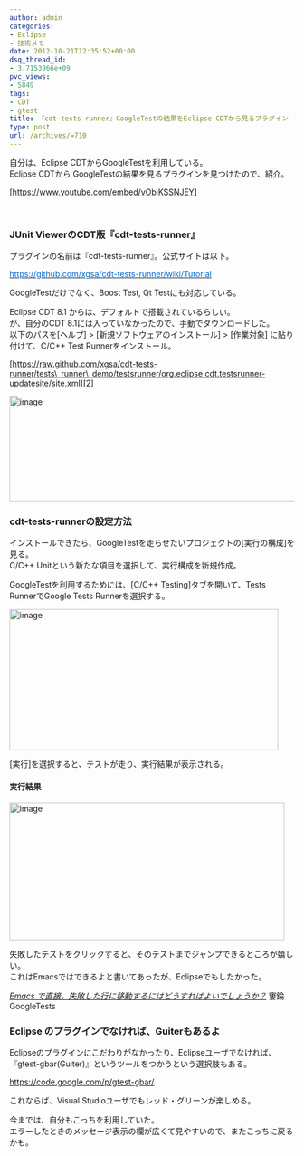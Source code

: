 ```yaml
---
author: admin
categories:
- Eclipse
- 技術メモ
date: 2012-10-21T12:35:52+00:00
dsq_thread_id:
- 3.7153966e+09
pvc_views:
- 5849
tags:
- CDT
- gtest
title: 『cdt-tests-runner』GoogleTestの結果をEclipse CDTから見るプラグイン
type: post
url: /archives/=710
---
```


自分は、Eclipse CDTからGoogleTestを利用している。   
Eclipse CDTから GoogleTestの結果を見るプラグインを見つけたので、紹介。

[https://www.youtube.com/embed/vObiKSSNJEY] 

&#160;

### JUnit ViewerのCDT版『cdt-tests-runner』

プラグインの名前は『cdt-tests-runner』。公式サイトは以下。

[<font color="#0066cc">https://github.com/xgsa/cdt-tests-runner/wiki/Tutorial</font>][1]

GoogleTestだけでなく、Boost Test, Qt Testにも対応している。

Eclipse CDT 8.1 からは、デフォルトで搭載されているらしい。   
が、自分のCDT 8.1には入っていなかったので、手動でダウンロードした。   
以下のパスを[ヘルプ] > [新規ソフトウェアのインストール] > [作業対象] に貼り付けて、C/C++ Test Runnerをインストール。

[https://raw.github.com/xgsa/cdt-tests-runner/tests\_runner\_demo/testsrunner/org.eclipse.cdt.testsrunner-updatesite/site.xml][2]

[<img style="background-image: none; border-bottom: 0px; border-left: 0px; padding-left: 0px; padding-right: 0px; display: inline; border-top: 0px; border-right: 0px; padding-top: 0px" title="image" border="0" alt="image" src="https://hmi-me.ciao.jp/wordpress/wp-content/uploads/image_thumb49.png" width="587" height="186" />][3]

### cdt-tests-runnerの設定方法

インストールできたら、GoogleTestを走らせたいプロジェクトの[実行の構成]を見る。   
C/C++ Unitという新たな項目を選択して、実行構成を新規作成。

GoogleTestを利用するためには、[C/C++ Testing]タブを開いて、Tests RunnerでGoogle Tests Runnerを選択する。 

[<img style="background-image: none; border-bottom: 0px; border-left: 0px; padding-left: 0px; padding-right: 0px; display: inline; border-top: 0px; border-right: 0px; padding-top: 0px" title="image" border="0" alt="image" src="https://hmi-me.ciao.jp/wordpress/wp-content/uploads/image_thumb50.png" width="475" height="249" />][4]

[実行]を選択すると、テストが走り、実行結果が表示される。

#### 実行結果

[<img style="background-image: none; border-bottom: 0px; border-left: 0px; padding-left: 0px; padding-right: 0px; display: inline; border-top: 0px; border-right: 0px; padding-top: 0px" title="image" border="0" alt="image" src="https://hmi-me.ciao.jp/wordpress/wp-content/uploads/image_thumb51.png" width="486" height="243" />][5]

失敗したテストをクリックすると、そのテストまでジャンプできるところが嬉しい。   
これはEmacsではできるよと書いてあったが、Eclipseでもしたかった。

[_Emacs で直接，失敗した行に移動するにはどうすればよいでしょうか？_][6] 窶錀 GoogleTests

### Eclipse のプラグインでなければ、Guiterもあるよ

Eclipseのプラグインにこだわりがなかったり、Eclipseユーザでなければ、『gtest-gbar(Guiter)』というツールをつかうという選択肢もある。

<https://code.google.com/p/gtest-gbar/>

これならば、Visual Studioユーザでもレッド・グリーンが楽しめる。

今までは、自分もこっちを利用していた。   
エラーしたときのメッセージ表示の欄が広くて見やすいので、またこっちに戻るかも。

 [1]: https://github.com/xgsa/cdt-tests-runner/wiki/Tutorial
 [2]: https://raw.github.com/xgsa/cdt-tests-runner/tests_runner_demo/testsrunner/org.eclipse.cdt.testsrunner-updatesite/site.xml "https://raw.github.com/xgsa/cdt-tests-runner/tests_runner_demo/testsrunner/org.eclipse.cdt.testsrunner-updatesite/site.xml"
 [3]: https://hmi-me.ciao.jp/wordpress/wp-content/uploads/image49.png
 [4]: https://hmi-me.ciao.jp/wordpress/wp-content/uploads/image50.png
 [5]: https://hmi-me.ciao.jp/wordpress/wp-content/uploads/image51.png
 [6]: https://opencv.jp/googletestdocs/FAQ.html#faq-how-do-i-jump-to-the-line-of-a-failure-in-emacs